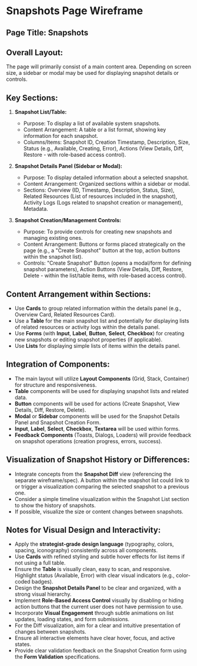 # Snapshots Page Wireframe

## Page Title: Snapshots

## Overall Layout:

The page will primarily consist of a main content area. Depending on screen size, a sidebar or modal may be used for displaying snapshot details or controls.

## Key Sections:

1.  **Snapshot List/Table:**
    *   Purpose: To display a list of available system snapshots.
    *   Content Arrangement: A table or a list format, showing key information for each snapshot.
    *   Columns/Items: Snapshot ID, Creation Timestamp, Description, Size, Status (e.g., Available, Creating, Error), Actions (View Details, Diff, Restore - with role-based access control).

2.  **Snapshot Details Panel (Sidebar or Modal):**
    *   Purpose: To display detailed information about a selected snapshot.
    *   Content Arrangement: Organized sections within a sidebar or modal.
    *   Sections: Overview (ID, Timestamp, Description, Status, Size), Related Resources (List of resources included in the snapshot), Activity Logs (Logs related to snapshot creation or management), Metadata.

3.  **Snapshot Creation/Management Controls:**
    *   Purpose: To provide controls for creating new snapshots and managing existing ones.
    *   Content Arrangement: Buttons or forms placed strategically on the page (e.g., a "Create Snapshot" button at the top, action buttons within the snapshot list).
    *   Controls: "Create Snapshot" Button (opens a modal/form for defining snapshot parameters), Action Buttons (View Details, Diff, Restore, Delete - within the list/table items, with role-based access control).

## Content Arrangement within Sections:

*   Use **Cards** to group related information within the details panel (e.g., Overview Card, Related Resources Card).
*   Use a **Table** for the main snapshot list and potentially for displaying lists of related resources or activity logs within the details panel.
*   Use **Forms** (with **Input**, **Label**, **Button**, **Select**, **Checkbox**) for creating new snapshots or editing snapshot properties (if applicable).
*   Use **Lists** for displaying simple lists of items within the details panel.

## Integration of Components:

*   The main layout will utilize **Layout Components** (Grid, Stack, Container) for structure and responsiveness.
*   **Table** components will be used for displaying snapshot lists and related data.
*   **Button** components will be used for actions (Create Snapshot, View Details, Diff, Restore, Delete).
*   **Modal** or **Sidebar** components will be used for the Snapshot Details Panel and Snapshot Creation Form.
*   **Input**, **Label**, **Select**, **Checkbox**, **Textarea** will be used within forms.
*   **Feedback Components** (Toasts, Dialogs, Loaders) will provide feedback on snapshot operations (creation progress, errors, success).

## Visualization of Snapshot History or Differences:

*   Integrate concepts from the **Snapshot Diff** view (referencing the separate wireframe/spec). A button within the snapshot list could link to or trigger a visualization comparing the selected snapshot to a previous one.
*   Consider a simple timeline visualization within the Snapshot List section to show the history of snapshots.
*   If possible, visualize the size or content changes between snapshots.

## Notes for Visual Design and Interactivity:

*   Apply the **strategist-grade design language** (typography, colors, spacing, iconography) consistently across all components.
*   Use **Cards** with refined styling and subtle hover effects for list items if not using a full table.
*   Ensure the **Table** is visually clean, easy to scan, and responsive. Highlight status (Available, Error) with clear visual indicators (e.g., color-coded badges).
*   Design the **Snapshot Details Panel** to be clear and organized, with a strong visual hierarchy.
*   Implement **Role-Based Access Control** visually by disabling or hiding action buttons that the current user does not have permission to use.
*   Incorporate **Visual Engagement** through subtle animations on list updates, loading states, and form submissions.
*   For the Diff visualization, aim for a clear and intuitive presentation of changes between snapshots.
*   Ensure all interactive elements have clear hover, focus, and active states.
*   Provide clear validation feedback on the Snapshot Creation form using the **Form Validation** specifications.
